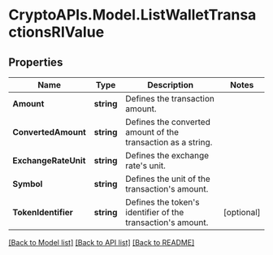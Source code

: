 # CryptoAPIs.Model.ListWalletTransactionsRIValue

## Properties

Name | Type | Description | Notes
------------ | ------------- | ------------- | -------------
**Amount** | **string** | Defines the transaction amount. | 
**ConvertedAmount** | **string** | Defines the converted amount of the transaction as a string. | 
**ExchangeRateUnit** | **string** | Defines the exchange rate&#39;s unit. | 
**Symbol** | **string** | Defines the unit of the transaction&#39;s amount. | 
**TokenIdentifier** | **string** | Defines the token&#39;s identifier of the transaction&#39;s amount. | [optional] 

[[Back to Model list]](../README.md#documentation-for-models) [[Back to API list]](../README.md#documentation-for-api-endpoints) [[Back to README]](../README.md)

